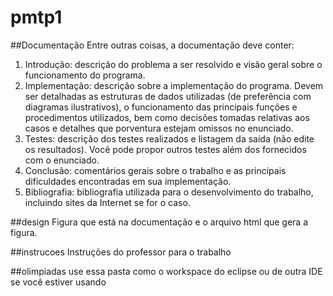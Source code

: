 # pmtp1

##Documentação
Entre outras coisas, a documentação deve conter:
1. Introdução: descrição do problema a ser resolvido e visão geral sobre o funcionamento do programa.
2. Implementação: descrição sobre a implementação do programa. Devem ser detalhadas as estruturas de
dados utilizadas (de preferência com diagramas ilustrativos), o funcionamento das principais funções e
procedimentos utilizados, bem como decisões tomadas relativas aos casos e detalhes que porventura
estejam omissos no enunciado.
4. Testes: descrição dos testes realizados e listagem da saída (não edite os resultados). Você pode propor
outros testes além dos fornecidos com o enunciado.
5. Conclusão: comentários gerais sobre o trabalho e as principais dificuldades encontradas em sua
implementação.
6. Bibliografia: bibliografia utilizada para o desenvolvimento do trabalho, incluindo sites da Internet se for
o caso.

##design
Figura que está na documentação e o arquivo html que gera a figura.

##instrucoes
Instruções do professor para o trabalho

##olimpiadas
use essa pasta como o workspace do eclipse ou de outra IDE se você estiver usando
